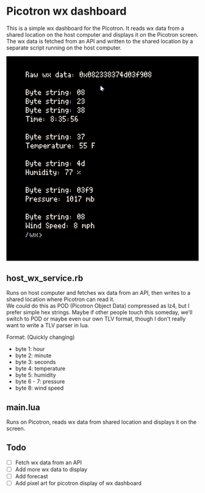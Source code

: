 # Picotron wx dashboard

This is a simple wx dashboard for the Picotron.  It reads wx data from a shared location on the host computer and displays it on the Picotron screen.  The wx data is fetched from an API and written to the shared location by a separate script running on the host computer.

![Picotron wx dashboard](https://github.com/37chairs/picotron-wx-dashboard/blob/master/doc/wx_data_output.png?raw=true)

## host_wx_service.rb

Runs on host computer and fetches wx data from an API, then writes to a shared location where Picotron can read it.  
We could do this as POD (Picotron Object Data) compressed as lz4, but I prefer simple hex strings.  Maybe if other people
touch this someday, we'll switch to POD or maybe even our own TLV format, though I don't really want to write a TLV 
parser in lua. 

Format: (Quickly changing)
- byte 1: hour
- byte 2: minute
- byte 3: seconds
- byte 4: temperature
- byte 5: humidity
- byte 6 - 7: pressure
- byte 8: wind speed

## main.lua

Runs on Picotron, reads wx data from shared location and displays it on the screen.

## Todo

- [ ] Fetch wx data from an API
- [ ] Add more wx data to display
- [ ] Add forecast
- [ ] Add pixel art for picotron display of wx dashboard
